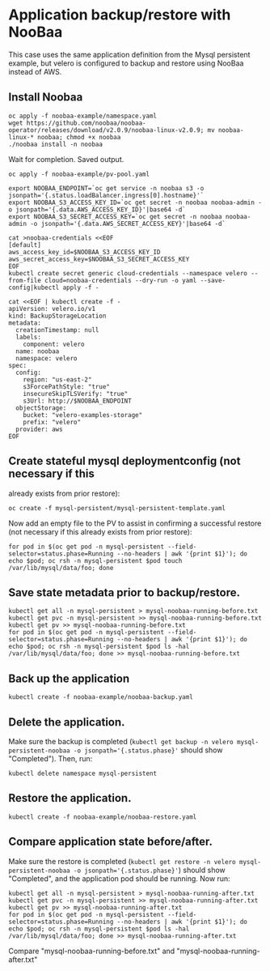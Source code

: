 # Application backup/restore with NooBaa

This case uses the same application definition from the Mysql
persistent example, but velero is configured to backup and restore
using NooBaa instead of AWS.

## Install Noobaa

```
oc apply -f noobaa-example/namespace.yaml
wget https://github.com/noobaa/noobaa-operator/releases/download/v2.0.9/noobaa-linux-v2.0.9; mv noobaa-linux-* noobaa; chmod +x noobaa
./noobaa install -n noobaa
```
Wait for completion.
Saved output.
```
oc apply -f noobaa-example/pv-pool.yaml

export NOOBAA_ENDPOINT=`oc get service -n noobaa s3 -o jsonpath='{.status.loadBalancer.ingress[0].hostname}'`
export NOOBAA_S3_ACCESS_KEY_ID=`oc get secret -n noobaa noobaa-admin -o jsonpath='{.data.AWS_ACCESS_KEY_ID}'|base64 -d`
export NOOBAA_S3_SECRET_ACCESS_KEY=`oc get secret -n noobaa noobaa-admin -o jsonpath='{.data.AWS_SECRET_ACCESS_KEY}'|base64 -d`

cat >noobaa-credentials <<EOF
[default]
aws_access_key_id=$NOOBAA_S3_ACCESS_KEY_ID
aws_secret_access_key=$NOOBAA_S3_SECRET_ACCESS_KEY
EOF
kubectl create secret generic cloud-credentials --namespace velero --from-file cloud=noobaa-credentials --dry-run -o yaml --save-config|kubectl apply -f -

cat <<EOF | kubectl create -f -
apiVersion: velero.io/v1
kind: BackupStorageLocation
metadata:
  creationTimestamp: null
  labels:
    component: velero
  name: noobaa
  namespace: velero
spec:
  config:
    region: "us-east-2"
    s3ForcePathStyle: "true"
    insecureSkipTLSVerify: "true"
    s3Url: http://$NOOBAA_ENDPOINT
  objectStorage:
    bucket: "velero-examples-storage"
    prefix: "velero"
  provider: aws
EOF

```

## Create stateful mysql deploymentconfig (not necessary if this
already exists from prior restore):
```
oc create -f mysql-persistent/mysql-persistent-template.yaml
```

Now add an empty file to the PV to assist in confirming a successful
restore (not necessary if this already exists from prior restore):
```
for pod in $(oc get pod -n mysql-persistent --field-selector=status.phase=Running --no-headers | awk '{print $1}'); do echo $pod; oc rsh -n mysql-persistent $pod touch /var/lib/mysql/data/foo; done
```

## Save state metadata prior to backup/restore.
```
kubectl get all -n mysql-persistent > mysql-noobaa-running-before.txt
kubectl get pvc -n mysql-persistent >> mysql-noobaa-running-before.txt
kubectl get pv >> mysql-noobaa-running-before.txt
for pod in $(oc get pod -n mysql-persistent --field-selector=status.phase=Running --no-headers | awk '{print $1}'); do echo $pod; oc rsh -n mysql-persistent $pod ls -hal /var/lib/mysql/data/foo; done >> mysql-noobaa-running-before.txt
```

## Back up the application
```
kubectl create -f noobaa-example/noobaa-backup.yaml
```
## Delete the application.
Make sure the backup is completed (`kubectl get backup -n velero mysql-persistent-noobaa -o jsonpath='{.status.phase}'`
should show "Completed"). Then, run:
```
kubectl delete namespace mysql-persistent
```
## Restore the application.
```
kubectl create -f noobaa-example/noobaa-restore.yaml
```
## Compare application state before/after.
Make sure the restore is completed (`kubectl get restore -n velero mysql-persistent-noobaa -o jsonpath='{.status.phase}'`)
should show "Completed", and the application pod should be
running. Now run:
```
kubectl get all -n mysql-persistent > mysql-noobaa-running-after.txt
kubectl get pvc -n mysql-persistent >> mysql-noobaa-running-after.txt
kubectl get pv >> mysql-noobaa-running-after.txt
for pod in $(oc get pod -n mysql-persistent --field-selector=status.phase=Running --no-headers | awk '{print $1}'); do echo $pod; oc rsh -n mysql-persistent $pod ls -hal /var/lib/mysql/data/foo; done >> mysql-noobaa-running-after.txt
```
Compare "mysql-noobaa-running-before.txt" and "mysql-noobaa-running-after.txt"
